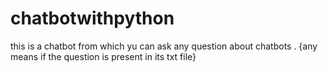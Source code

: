 # chatbotwithpython
this is a chatbot from which yu can ask any question about chatbots . {any means if the question is present in its txt file}
